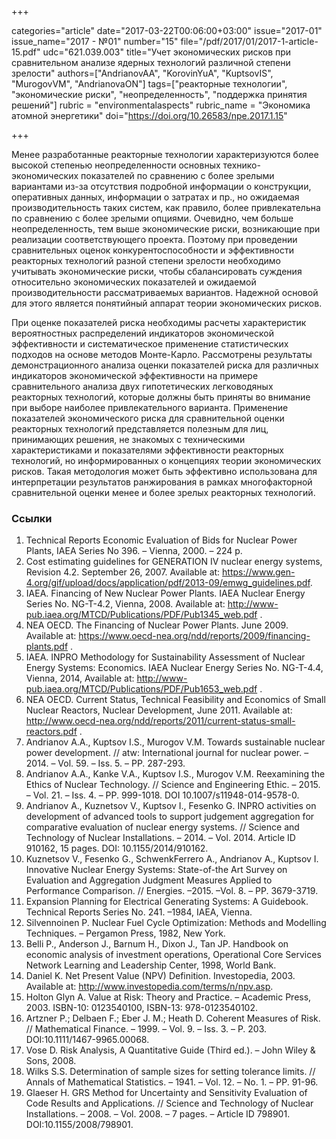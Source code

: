 +++

categories="article"
date="2017-03-22T00:06:00+03:00"
issue="2017-01"
issue_name="2017 - №01"
number="15"
file="/pdf/2017/01/2017-1-article-15.pdf"
udc="621.039.003"
title="Учет экономических рисков при сравнительном анализе ядерных технологий различной степени зрелости"
authors=["AndrianovAA", "KorovinYuA", "KuptsovIS", "MurogovVM", "AndrianovaON"]
tags=["реакторные технологии", "экономические риски", "неопределенность", "поддержка принятия решений"]
rubric = "environmentalaspects"
rubric_name = "Экономика атомной энергетики"
doi="https://doi.org/10.26583/npe.2017.1.15"

+++

Менее разработанные реакторные технологии характеризуются более высокой степенью неопределенности основных технико-экономических показателей по сравнению с более зрелыми вариантами из-за отсутствия подробной информации о конструкции, оперативных данных, информации о затратах и пр., но ожидаемая производительность таких систем, как правило, более привлекательна по сравнению с более зрелыми опциями. Очевидно, чем больше неопределенность, тем выше экономические риски, возникающие при реализации соответствующего проекта. Поэтому при проведении сравнительных оценок конкурентоспособности и эффективности реакторных технологий разной степени зрелости необходимо учитывать экономические риски, чтобы сбалансировать суждения относительно экономических показателей и ожидаемой производительности рассматриваемых вариантов. Надежной основой для этого является понятийный аппарат теории экономических рисков.

При оценке показателей риска необходимы расчеты характеристик вероятностных распределений индикаторов экономической эффективности и систематическое применение статистических подходов на основе методов Монте-Карло. Рассмотрены результаты демонстрационного анализа оценки показателей риска для различных индикаторов экономической эффективности на примере сравнительного анализа двух гипотетических легководяных реакторных технологий, которые должны быть приняты во внимание при выборе наиболее привлекательного варианта. Применение показателей экономического риска для сравнительной оценки реакторных технологий представляется полезным для лиц, принимающих решения, не знакомых с техническими характеристиками и показателями эффективности реакторных технологий, но информированных о концепциях теории экономических рисков. Такая методология может быть эффективно использована для интерпретации результатов ранжирования в рамках многофакторной сравнительной оценки менее и более зрелых реакторных технологий.

### Ссылки

1. Technical Reports Economic Evaluation of Bids for Nuclear Power Plants, IAEA Series No 396. – Vienna, 2000. – 224 p.
2. Cost estimating guidelines for GENERATION IV nuclear energy systems, Revision 4.2. September 26, 2007. Available at: https://www.gen-4.org/gif/upload/docs/application/pdf/2013-09/emwg_guidelines.pdf.
3. IAEA. Financing of New Nuclear Power Plants. IAEA Nuclear Energy Series No. NG-T-4.2, Vienna, 2008. Available at: http://www-pub.iaea.org/MTCD/Publications/PDF/Pub1345_web.pdf .
4. NEA OECD. The Financing of Nuclear Power Plants. June 2009. Available at: https://www.oecd-nea.org/ndd/reports/2009/financing-plants.pdf .
5. IAEA. INPRO Methodology for Sustainability Assessment of Nuclear Energy Systems: Economics. IAEA Nuclear Energy Series No. NG-T-4.4, Vienna, 2014, Available at: http://www-pub.iaea.org/MTCD/Publications/PDF/Pub1653_web.pdf .
6. NEA OECD. Current Status, Technical Feasibility and Economics of Small Nuclear Reactors, Nuclear Development, June 2011. Available at: http://www.oecd-nea.org/ndd/reports/2011/current-status-small-reactors.pdf .
7. Andrianov A.A., Kuptsov I.S., Murogov V.M. Towards sustainable nuclear power development. // atw: International journal for nuclear power. – 2014. – Vol. 59. – Iss. 5. – PP. 287-293.
8. Andrianov A.A., Kanke V.A., Kuptsov I.S., Murogov V.M. Reexamining the Ethics of Nuclear Technology. // Science and Engineering Ethic. – 2015. – Vol. 21. – Iss. 4. – PP. 999-1018. DOI 10.1007/s11948-014-9578-0.
9. Andrianov A., Kuznetsov V., Kuptsov I., Fesenko G. INPRO activities on development of advanced tools to support judgement aggregation for comparative evaluation of nuclear energy systems. // Science and Technology of Nuclear Installations. – 2014. – Vol. 2014. Article ID 910162, 15 pages. DOI: 10.1155/2014/910162.
10. Kuznetsov V., Fesenko G., SchwenkFerrero A., Andrianov A., Kuptsov I. Innovative Nuclear Energy Systems: State-of-the Art Survey on Evaluation and Aggregation Judgment Measures Applied to Performance Comparison. // Energies. –2015. –Vol. 8. – PP. 3679-3719.
11. Expansion Planning for Electrical Generating Systems: A Guidebook. Technical Reports Series No. 241. –1984, IAEA, Vienna.
12. Silvennoinen P. Nuclear Fuel Cycle Optimization: Methods and Modelling Techniques. – Pergamon Press, 1982, New York.
13. Belli P., Anderson J., Barnum H., Dixon J., Tan JP. Handbook on economic analysis of investment operations, Operational Core Services Network Learning and Leadership Center, 1998, World Bank.
14. Daniel K. Net Present Value (NPV) Definition. Investopedia, 2003. Available at: http://www.investopedia.com/terms/n/npv.asp.
15. Holton Glyn A. Value at Risk: Theory and Practice. – Academic Press, 2003. ISBN-10: 0123540100, ISBN-13: 978-0123540102.
16. Artzner P.; Delbaen F.; Eber J. M.; Heath D. Coherent Measures of Risk. // Mathematical Finance. – 1999. – Vol. 9. – Iss. 3. – P. 203. DOI:10.1111/1467-9965.00068.
17. Vose D. Risk Analysis, A Quantitative Guide (Third ed.). – John Wiley & Sons, 2008.
18. Wilks S.S. Determination of sample sizes for setting tolerance limits. // Annals of Mathematical Statistics. – 1941. – Vol. 12. – No. 1. – PP. 91-96.
19. Glaeser H. GRS Method for Uncertainty and Sensitivity Evaluation of Code Results and Applications. // Science and Technology of Nuclear Installations. – 2008. – Vol. 2008. – 7 pages. – Article ID 798901. DOI:10.1155/2008/798901.
